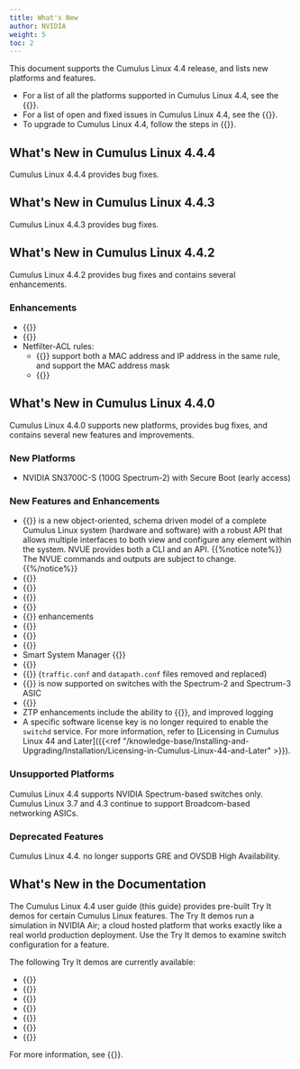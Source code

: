 ```yaml
---
title: What's New
author: NVIDIA
weight: 5
toc: 2
---
```

This document supports the Cumulus Linux 4.4 release, and lists new platforms and features.

- For a list of all the platforms supported in Cumulus Linux 4.4, see the {{<exlink url="www.nvidia.com/en-us/networking/ethernet-switching/hardware-compatibility-list/" text="Hardware Compatibility List (HCL)">}}.
- For a list of open and fixed issues in Cumulus Linux 4.4, see the {{<link title="Cumulus Linux 4.4 Release Notes" text="Cumulus Linux 4.4 Release Notes">}}.
- To upgrade to Cumulus Linux 4.4, follow the steps in {{<link url="Upgrading-Cumulus-Linux">}}.

<!-- vale off -->
## What's New in Cumulus Linux 4.4.4
<!-- vale on -->
Cumulus Linux 4.4.4 provides bug fixes.
<!-- vale off -->
## What's New in Cumulus Linux 4.4.3
<!-- vale on -->
Cumulus Linux 4.4.3 provides bug fixes.
<!-- vale off -->
## What's New in Cumulus Linux 4.4.2
<!-- vale on -->
Cumulus Linux 4.4.2 provides bug fixes and contains several enhancements.

### Enhancements

- {{<link url="Supported-MIBs" text="Entity-Sensor-MIB extensions">}}
- {{<link url="Switch-Port-Attributes/#drop-packets-that-exceed-the-egress-layer-3-mtu" text="Drop packets that exceed the egress layer 3 MTU">}}
- Netfilter-ACL rules:
  - {{<link url="Netfilter-ACLs#install-and-manage-acl-rules-with-nclu" text="NCLU commands">}} support both a MAC address and IP address in the same rule, and support the MAC address mask
  - {{<link url="Netfilter-ACLs/#match-on-ecn-bits-in-the-tcp-ip-header" text="Match on ECN bits in the TCP IP Header">}}

<!-- vale off -->
## What's New in Cumulus Linux 4.4.0
<!-- vale on -->
Cumulus Linux 4.4.0 supports new platforms, provides bug fixes, and contains several new features and improvements.

### New Platforms

- NVIDIA SN3700C-S (100G Spectrum-2) with Secure Boot (early access)

### New Features and Enhancements

- {{<link url="NVIDIA-User-Experience-NVUE" text="NVIDIA User Experience (NVUE)">}} is a new object-oriented, schema driven model of a complete Cumulus Linux system (hardware and software) with a robust API that allows multiple interfaces to both view and configure any element within the system. NVUE provides both a CLI and an API.
{{%notice note%}}
The NVUE commands and outputs are subject to change.
{{%/notice%}}
- {{<link url="VLAN-aware-Bridge-Mode/" text="Multiple VLAN-aware bridges">}}
- {{<link url="VXLAN-Devices/#single-vxlan-device" text="Single VXLAN devices">}}
- {{<link url="Inter-subnet-Routing/#downstream-vni" text="Downstream VNI (symmetric EVPN route leaking)">}}
- {{<link url="EVPN-Multihoming" text="EVPN multihoming Head End Replication">}}
- {{<link url="Precision-Time-Protocol-PTP" text="PTP Boundary Clock">}} enhancements
- {{<link url="Protocol-Independent-Multicast-PIM/#allow-rp" text="PIM Allow RP">}}
- {{<link url="Optional-BGP-Configuration/#conditional-advertisement" text="BGP conditional route advertisement">}}
- {{<link url="IGMP-and-MLD-Snooping/#optimized-multicast-flooding-omf" text="Optimized Multicast Flooding (OMF)">}}
- Smart System Manager {{<link url="Smart-System-Manager/#restart-mode" text="warm boot">}}
- {{<link url="Installing-a-New-Cumulus-Linux-Image/#secure-boot" text="Secure Boot">}}
- {{<link url="Quality-of-Service" text="QoS enhancements ">}} (`traffic.conf` and `datapath.conf` files removed and replaced)
- {{<link url="Hybrid-Cloud-Connectivity-with-QinQ-and-VXLANs/#double-tag-translation" text="QinQ double-tagged translation ">}} is now supported on switches with the Spectrum-2 and Spectrum-3 ASIC
- {{<link url="Network-Address-Translation-NAT" text="Double (twice) NAT ">}}
- ZTP enhancements include the ability to {{<link url="Zero-Touch-Provisioning-ZTP/#continue-provisioning" text="continue provisioning after executing the script locally">}}, and improved logging
- A specific software license key is no longer required to enable the `switchd` service. For more information, refer to [Licensing in Cumulus Linux 44 and Later]({{<ref "/knowledge-base/Installing-and-Upgrading/Installation/Licensing-in-Cumulus-Linux-44-and-Later" >}}).

### Unsupported Platforms

Cumulus Linux 4.4 supports NVIDIA Spectrum-based switches only. Cumulus Linux 3.7 and 4.3 continue to support Broadcom-based networking ASICs.

### Deprecated Features
Cumulus Linux 4.4. no longer supports GRE and OVSDB High Availability.

<!-- vale off -->
## What's New in the Documentation
<!-- vale on -->

The Cumulus Linux 4.4 user guide (this guide) provides pre-built Try It demos for certain Cumulus Linux features. The Try It demos run a simulation in NVIDIA Air; a cloud hosted platform that works exactly like a real world production deployment. Use the Try It demos to examine switch configuration for a feature.

The following Try It demos are currently available:
- {{<link url="Configuration-Example/#nvue-commands" text="BGP">}}
- {{<link url="Inter-subnet-Routing/#configure-route-targets" text="EVPN downstream VNI">}}
- {{<link url="EVPN-Multihoming/#evpn-mh-with-head-end-replication" text="EVPN multihoming">}}
- {{<link url="Configuration-Examples/#nvue-commands-2" text="EVPN symmetric routing">}}
- {{<link url="Multi-Chassis-Link-Aggregation-MLAG/#nvue-commands" text="MLAG">}}
- {{<link url="Protocol-Independent-Multicast-PIM/#example-pim-configuration" text="PIM">}}
- {{<link url="Static-VXLAN-Tunnels/#single-vxlan-device" text="Single VXLAN device">}}

For more information, see {{<link url="Try-It-Pre-built-Demos" text="Try It Pre-built Demos">}}.
